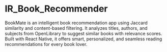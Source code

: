 # IR_Book_Recommender
BookMate is an intelligent book recommendation app using Jaccard similarity and content-based filtering. It analyzes titles, authors, and subjects from OpenLibrary to suggest similar books with relevance scores. Built with React Native, it offers smart, personalized, and seamless reading recommendations for every book lover.
